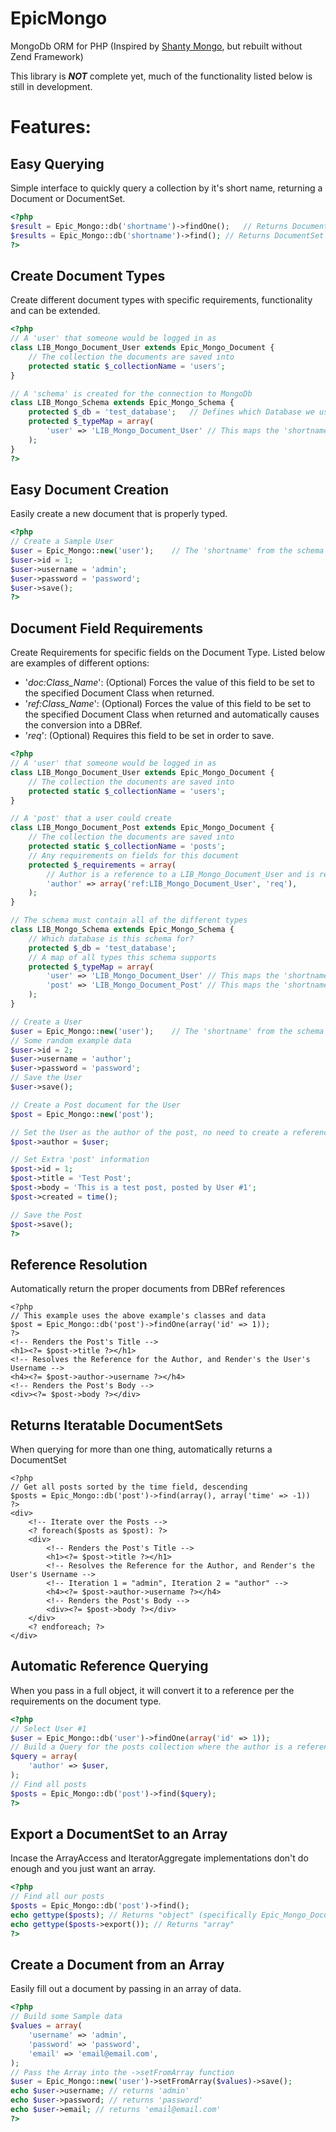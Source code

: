 EpicMongo
==========

MongoDb ORM for PHP (Inspired by [Shanty Mongo](https://github.com/coen-hyde/Shanty-Mongo), but rebuilt without Zend Framework)

This library is ***NOT*** complete yet, much of the functionality listed below is still in development.

Features: 
===

Easy Querying
---
Simple interface to quickly query a collection by it's short name, returning a Document or DocumentSet.

```php
<?php
$result = Epic_Mongo::db('shortname')->findOne();	// Returns Document
$results = Epic_Mongo::db('shortname')->find();	// Returns DocumentSet
?>
```

Create Document Types
---
Create different document types with specific requirements, functionality and can be extended.

```php
<?php
// A 'user' that someone would be logged in as
class LIB_Mongo_Document_User extends Epic_Mongo_Document {
	// The collection the documents are saved into
	protected static $_collectionName = 'users';
}

// A 'schema' is created for the connection to MongoDb
class LIB_Mongo_Schema extends Epic_Mongo_Schema {
	protected $_db = 'test_database';	// Defines which Database we use
	protected $_typeMap = array(
		'user' => 'LIB_Mongo_Document_User'	// This maps the 'shortname' of 'user' to the class 'LIB_Mongo_Document_User'
	);
}
?>
```

Easy Document Creation
---
Easily create a new document that is properly typed. 

```php
<?php 
// Create a Sample User 
$user = Epic_Mongo::new('user');	// The 'shortname' from the schema
$user->id = 1;
$user->username = 'admin';
$user->password = 'password';
$user->save();
?>
```
Document Field Requirements
---
Create Requirements for specific fields on the Document Type. Listed below are examples of different options:

- '*doc:Class_Name*': (Optional) Forces the value of this field to be set to the specified Document Class when returned.
- '*ref:Class_Name*': (Optional) Forces the value of this field to be set to the specified Document Class when returned and automatically causes the conversion into a DBRef.
- '*req*': (Optional) Requires this field to be set in order to save.

```php
<?php
// A 'user' that someone would be logged in as
class LIB_Mongo_Document_User extends Epic_Mongo_Document {
	// The collection the documents are saved into
	protected static $_collectionName = 'users';
}

// A 'post' that a user could create
class LIB_Mongo_Document_Post extends Epic_Mongo_Document {
	// The collection the documents are saved into
	protected static $_collectionName = 'posts';
	// Any requirements on fields for this document
	protected $_requirements = array(
		// Author is a reference to a LIB_Mongo_Document_User and is required
		'author' => array('ref:LIB_Mongo_Document_User', 'req'),	
	);
}

// The schema must contain all of the different types
class LIB_Mongo_Schema extends Epic_Mongo_Schema {
	// Which database is this schema for?
	protected $_db = 'test_database';	
	// A map of all types this schema supports
	protected $_typeMap = array(
		'user' => 'LIB_Mongo_Document_User'	// This maps the 'shortname' of 'user' to the class 'LIB_Mongo_Document_User'
		'post' => 'LIB_Mongo_Document_Post'	// This maps the 'shortname' of 'post' to the class 'LIB_Mongo_Document_Post'
	);
}

// Create a User 
$user = Epic_Mongo::new('user');	// The 'shortname' from the schema
// Some random example data
$user->id = 2;
$user->username = 'author';
$user->password = 'password';
// Save the User
$user->save();

// Create a Post document for the User
$post = Epic_Mongo::new('post');

// Set the User as the author of the post, no need to create a reference
$post->author = $user;

// Set Extra 'post' information
$post->id = 1;
$post->title = 'Test Post';
$post->body = 'This is a test post, posted by User #1';
$post->created = time();

// Save the Post
$post->save();
?>
```

Reference Resolution
---
Automatically return the proper documents from DBRef references
```phtml
<?php
// This example uses the above example's classes and data
$post = Epic_Mongo::db('post')->findOne(array('id' => 1));
?> 
<!-- Renders the Post's Title -->
<h1><?= $post->title ?></h1>
<!-- Resolves the Reference for the Author, and Render's the User's Username -->
<h4><?= $post->author->username ?></h4>
<!-- Renders the Post's Body -->
<div><?= $post->body ?></div>
```

Returns Iteratable DocumentSets
---
When querying for more than one thing, automatically returns a DocumentSet

```phtml
<?php
// Get all posts sorted by the time field, descending
$posts = Epic_Mongo::db('post')->find(array(), array('time' => -1))
?>
<div>
	<!-- Iterate over the Posts -->
	<? foreach($posts as $post): ?>
	<div>
		<!-- Renders the Post's Title -->
		<h1><?= $post->title ?></h1>
		<!-- Resolves the Reference for the Author, and Render's the User's Username -->
		<!-- Iteration 1 = "admin", Iteration 2 = "author" -->
		<h4><?= $post->author->username ?></h4> 
		<!-- Renders the Post's Body -->
		<div><?= $post->body ?></div>
	</div>
	<? endforeach; ?>
</div>
```

Automatic Reference Querying
---
When you pass in a full object, it will convert it to a reference per the requirements on the document type.

```php
<?php
// Select User #1
$user = Epic_Mongo::db('user')->findOne(array('id' => 1));
// Build a Query for the posts collection where the author is a reference of the user
$query = array(
	'author' => $user,
);
// Find all posts
$posts = Epic_Mongo::db('post')->find($query);
?>
```

Export a DocumentSet to an Array
---
Incase the ArrayAccess and IteratorAggregate implementations don't do enough and you just want an array.

```php
<?php
// Find all our posts
$posts = Epic_Mongo::db('post')->find();
echo gettype($posts); // Returns "object" (specifically Epic_Mongo_DocumentSet)
echo gettype($posts->export()); // Returns "array" 
?>
```

Create a Document from an Array
---
Easily fill out a document by passing in an array of data.

```php
<?php
// Build some Sample data
$values = array(
	'username' => 'admin',
	'password' => 'password',
	'email' => 'email@email.com',
);
// Pass the Array into the ->setFromArray function
$user = Epic_Mongo::new('user')->setFromArray($values)->save();
echo $user->username; // returns 'admin'
echo $user->password; // returns 'password'
echo $user->email; // returns 'email@email.com'
?>
```